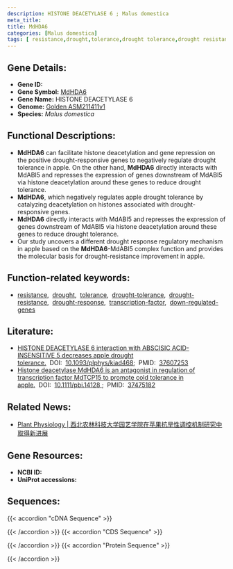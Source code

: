 ```yaml
---
description: HISTONE DEACETYLASE 6 ; Malus domestica
meta_title:
title: MdHDA6
categories: [Malus domestica]
tags: [ resistance,drought,tolerance,drought tolerance,drought resistance,drought response ,down-regulated genes,transcription factor]
---
```


## Gene Details:
- **Gene ID:**	[]()
- **Gene Symbol:** <u>MdHDA6</u>
- **Gene Name:** HISTONE DEACETYLASE 6
- **Genome:** [Golden ASM211411v1](https://ensembl.gramene.org/Malus_domestica_golden/Info/Index)
- **Species:** *Malus domestica*

## Functional Descriptions:
   - **MdHDA6** can facilitate histone deacetylation and gene repression on the positive drought-responsive genes to negatively regulate drought tolerance in apple.  On the other hand, **MdHDA6** directly interacts with MdABI5 and represses the expression of genes downstream of MdABI5 via histone deacetylation around these genes to reduce drought tolerance.
   - **MdHDA6**, which negatively regulates apple drought tolerance by catalyzing deacetylation on histones associated with drought-responsive genes.
   - **MdHDA6** directly interacts with MdABI5 and represses the expression of genes downstream of MdABI5 via histone deacetylation around these genes to reduce drought tolerance.
   - Our study uncovers a different drought response regulatory mechanism in apple based on the **MdHDA6**-MdABI5 complex function and provides the molecular basis for drought-resistance improvement in apple.

## Function-related keywords:
   - [resistance](/tags/resistance/),&nbsp;&nbsp;[drought](/tags/drought/),&nbsp;&nbsp;[tolerance](/tags/tolerance/),&nbsp;&nbsp;[drought-tolerance](/tags/drought-tolerance/),&nbsp;&nbsp;[drought-resistance](/tags/drought-resistance/),&nbsp;&nbsp;[drought-response](/tags/drought-response/),&nbsp;&nbsp;[transcription-factor](/tags/transcription-factor/),&nbsp;&nbsp;[down-regulated-genes](/tags/down-regulated-genes/)

## Literature:
   - [HISTONE DEACETYLASE 6 interaction with ABSCISIC ACID-INSENSITIVE 5 decreases apple drought tolerance.](https://academic.oup.com/plphys/article/193/4/2711/7248473?login=true#427278358)&nbsp;&nbsp;DOI:&nbsp;&nbsp;[10.1093/plphys/kiad468](https://academic.oup.com/plphys/article/193/4/2711/7248473?login=true#427278358);&nbsp;&nbsp;PMID:&nbsp;&nbsp;[37607253](https://pubmed.ncbi.nlm.nih.gov/37607253/)
   - [Histone deacetylase MdHDA6 is an antagonist in regulation of transcription factor MdTCP15 to promote cold tolerance in apple.](https://doi.org/10.1111/pbi.14128 )&nbsp;&nbsp;DOI:&nbsp;&nbsp;[10.1111/pbi.14128 ](https://doi.org/10.1111/pbi.14128 );&nbsp;&nbsp;PMID:&nbsp;&nbsp;[37475182](https://pubmed.ncbi.nlm.nih.gov/37475182/)

## Related News:
   - [Plant Physiology | 西北农林科技大学园艺学院在苹果抗旱性调控机制研究中取得新进展](https://mp.weixin.qq.com/s?__biz=Mzg3MDEwNDEyMg==&mid=2247556203&idx=5&sn=8972999f5b1d50f6f01321634012217d&chksm=5e199ec8f373f6cd1d71acaef0b9bb1128af06018b883af1b43cd60b5be43e2a4a0ee94f65a2&scene=27#wechat_redirect)

## Gene Resources:
- **NCBI ID:**  [](https://www.ncbi.nlm.nih.gov/gene/?term=)
- **UniProt accessions:** [](https://www.uniprot.org/uniprotkb//entry)

## Sequences:
{{< accordion "cDNA Sequence" >}}

{{< /accordion >}}
{{< accordion "CDS Sequence" >}}

{{< /accordion >}}
{{< accordion "Protein Sequence" >}}

{{< /accordion >}}

